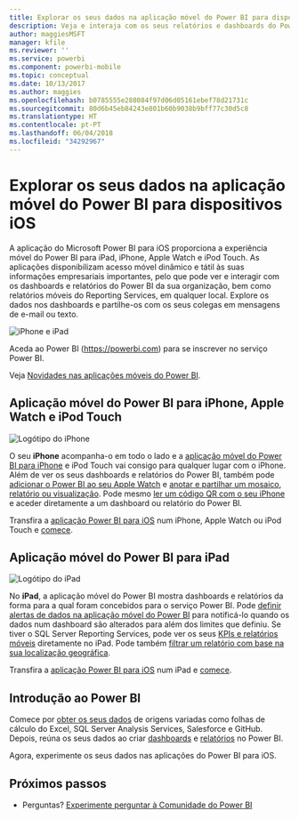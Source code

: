 ```yaml
---
title: Explorar os seus dados na aplicação móvel do Power BI para dispositivos iOS
description: Veja e interaja com os seus relatórios e dashboards do Power BI e relatórios móveis e KPIs do Reporting Services no iPad, iPhone, Apple Watch e iPod Touch.
author: maggiesMSFT
manager: kfile
ms.reviewer: ''
ms.service: powerbi
ms.component: powerbi-mobile
ms.topic: conceptual
ms.date: 10/13/2017
ms.author: maggies
ms.openlocfilehash: b0785555e288084f97d06d05161ebef78d21731c
ms.sourcegitcommit: 80d6b45eb84243e801b60b9038b9bff77c30d5c8
ms.translationtype: HT
ms.contentlocale: pt-PT
ms.lasthandoff: 06/04/2018
ms.locfileid: "34292967"
---
```

# <a name="explore-your-data-on-the-power-bi-mobile-app-for-ios-devices"></a>Explorar os seus dados na aplicação móvel do Power BI para dispositivos iOS
A aplicação do Microsoft Power BI para iOS proporciona a experiência móvel do Power BI para iPad, iPhone, Apple Watch e iPod Touch. As aplicações disponibilizam acesso móvel dinâmico e tátil às suas informações empresariais importantes, pelo que pode ver e interagir com os dashboards e relatórios do Power BI da sua organização, bem como relatórios móveis do Reporting Services, em qualquer local. Explore os dados nos dashboards e partilhe-os com os seus colegas em mensagens de e-mail ou texto.

![iPhone e iPad](media/mobile-ios-ipad-iphone-apps/pbi_ipad_iphonedevices.png)

Aceda ao Power BI (https://powerbi.com) para se inscrever no serviço Power BI.

Veja [Novidades nas aplicações móveis do Power BI](mobile-whats-new-in-the-mobile-apps.md).

## <a name="power-bi-mobile-app-for-iphone-apple-watch-and-ipod-touch"></a>Aplicação móvel do Power BI para iPhone, Apple Watch e iPod Touch
![Logótipo do iPhone](media/mobile-ios-ipad-iphone-apps/iphone-logo-40-px.png)

O seu **iPhone** acompanha-o em todo o lado e a [aplicação móvel do Power BI para iPhone](mobile-ipad-app-get-started.md) e iPod Touch vai consigo para qualquer lugar com o iPhone. Além de ver os seus dashboards e relatórios do Power BI, também pode [adicionar o Power BI ao seu Apple Watch](mobile-apple-watch.md) e [anotar e partilhar um mosaico, relatório ou visualização](mobile-annotate-and-share-a-tile-from-the-mobile-apps.md). Pode mesmo [ler um código QR com o seu iPhone](mobile-apps-qr-code.md) e aceder diretamente a um dashboard ou relatório do Power BI.

Transfira a [aplicação Power BI para iOS](http://go.microsoft.com/fwlink/?LinkId=522062) num iPhone, Apple Watch ou iPod Touch e [comece](mobile-iphone-app-get-started.md).

## <a name="power-bi-mobile-app-for-ipad"></a>Aplicação móvel do Power BI para iPad
![Logótipo do iPad](media/mobile-ios-ipad-iphone-apps/ipad-logo-40-px.png)

No **iPad**, a aplicação móvel do Power BI mostra dashboards e relatórios da forma para a qual foram concebidos para o serviço Power BI. Pode [definir alertas de dados na aplicação móvel do Power BI](mobile-set-data-alerts-in-the-mobile-apps.md) para notificá-lo quando os dados num dashboard são alterados para além dos limites que definiu. Se tiver o SQL Server Reporting Services, pode ver os seus [KPIs e relatórios móveis](mobile-app-ssrs-kpis-mobile-on-premises-reports.md) diretamente no iPad. Pode também [filtrar um relatório com base na sua localização geográfica](mobile-apps-geographic-filtering.md).  

Transfira a [aplicação Power BI para iOS](http://go.microsoft.com/fwlink/?LinkId=522062) num iPad e [comece](mobile-ipad-app-get-started.md).

## <a name="get-started-with-power-bi"></a>Introdução ao Power BI
Comece por [obter os seus dados](service-get-data.md) de origens variadas como folhas de cálculo do Excel, SQL Server Analysis Services, Salesforce e GitHub. Depois, reúna os seus dados ao criar [dashboards](service-dashboards.md) e [relatórios](service-reports.md) no Power BI.

Agora, experimente os seus dados nas aplicações do Power BI para iOS.

## <a name="next-steps"></a>Próximos passos
* Perguntas? [Experimente perguntar à Comunidade do Power BI](http://community.powerbi.com/)

